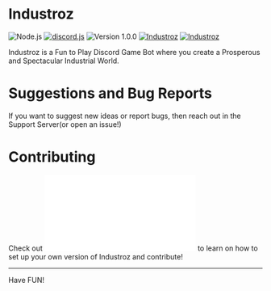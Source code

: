 # Industroz

![Node.js](https://img.shields.io/badge/node.js-v19.0.1-blue.svg?style=for-the-badge)
[![discord.js](https://img.shields.io/badge/discord.js-v14.11.0-green.svg?style=for-the-badge)](https://github.com/discordjs/discord.js)
![Version 1.0.0](https://img.shields.io/badge/version-v1.0.0--beta-yellow.svg?style=for-the-badge)
[![Industroz](https://img.shields.io/badge/industroz-repo-green.svg?style=for-the-badge)](https://github.com/Platformer444/Industroz)
[![Industroz](https://img.shields.io/badge/industroz-support_server-green.svg?style=for-the-badge)](https://discord.gg/DuseEA4Ewh)

Industroz is a Fun to Play Discord Game Bot where you create a Prosperous and Spectacular Industrial World.

# Suggestions and Bug Reports
If you want to suggest new ideas or report bugs, then reach out in the Support Server(or open an issue!)

# Contributing
Check out ![CONTRIBUTTION guide](CONTRIBUTING.md) to learn on how to set up your own version of Industroz and contribute!

<hr>

Have FUN!
